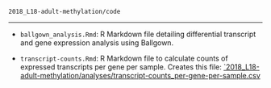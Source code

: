 `2018_L18-adult-methylation/code`

---

- `ballgown_analysis.Rmd`: R Markdown file detailing differential transcript and gene expression analysis using Ballgown.

- `transcript-counts.Rmd`: R Markdown file to calculate counts of expressed transcripts per gene per sample. Creates this file: [`2018_L18-adult-methylation/analyses/transcript-counts_per-gene-per-sample.csv](https://github.com/epigeneticstoocean/2018_L18-adult-methylation/blob/main/analyses/transcript-counts_per-gene-per-sample.csv)